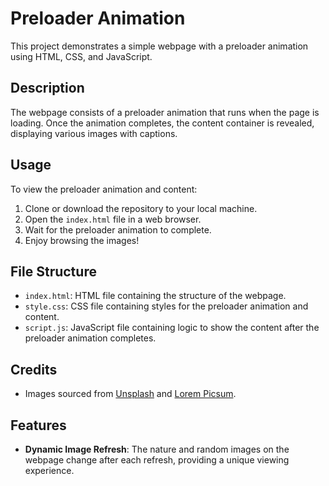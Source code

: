# Preloader Animation

This project demonstrates a simple webpage with a preloader animation using HTML, CSS, and JavaScript.

## Description

The webpage consists of a preloader animation that runs when the page is loading. Once the animation completes, the content container is revealed, displaying various images with captions.

## Usage

To view the preloader animation and content:

1. Clone or download the repository to your local machine.
2. Open the `index.html` file in a web browser.
3. Wait for the preloader animation to complete.
4. Enjoy browsing the images!

## File Structure

- `index.html`: HTML file containing the structure of the webpage.
- `style.css`: CSS file containing styles for the preloader animation and content.
- `script.js`: JavaScript file containing logic to show the content after the preloader animation completes.

## Credits

- Images sourced from [Unsplash](https://unsplash.com/) and [Lorem Picsum](https://picsum.photos/).
## Features

- **Dynamic Image Refresh**: The nature and random images on the webpage change after each refresh, providing a unique viewing experience.


 
